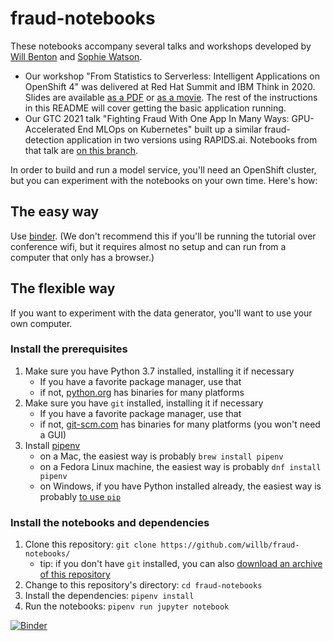 # fraud-notebooks

These notebooks accompany several talks and workshops developed by [Will Benton](https://github.com/willb) and [Sophie Watson](https://github.com/sophwats).

- Our workshop "From Statistics to Serverless:  Intelligent Applications on OpenShift 4" was delivered at Red Hat Summit and IBM Think in 2020.  Slides are available [as a PDF](slides.pdf) or [as a movie](slides.m4v).  The rest of the instructions in this README will cover getting the basic application running.
- Our GTC 2021 talk "Fighting Fraud With One App In Many Ways: GPU-Accelerated End MLOps on Kubernetes" built up a similar fraud-detection application in two versions using RAPIDS.ai.  Notebooks from that talk are [on this branch](https://github.com/willb/fraud-notebooks/tree/rapids).

In order to build and run a model service, you'll need an OpenShift cluster, but you can experiment with the notebooks on your own time.  Here's how:

## The easy way

Use [binder](https://mybinder.org/v2/gh/willb/fraud-notebooks/develop).  (We don't recommend this if you'll be running the tutorial over conference wifi, but it requires almost no setup and can run from a computer that only has a browser.)

## The flexible way

If you want to experiment with the data generator, you'll want to use your own computer.

### Install the prerequisites

1. Make sure you have Python 3.7 installed, installing it if necessary
    - If you have a favorite package manager, use that 
    - if not, [python.org](https://www.python.org/downloads/) has binaries for many platforms
2. Make sure you have `git` installed, installing it if necessary
    - If you have a favorite package manager, use that
    - if not, [git-scm.com](https://git-scm.com/downloads) has binaries for many platforms (you won't need a GUI)
3. Install [pipenv](https://docs.pipenv.org/en/latest/)
    - on a Mac, the easiest way is probably `brew install pipenv`
    - on a Fedora Linux machine, the easiest way is probably `dnf install pipenv`
    - on Windows, if you have Python installed already, the easiest way is probably [to use `pip`](https://docs.pipenv.org/en/latest/install/#pragmatic-installation-of-pipenv)  
    
### Install the notebooks and dependencies

1.  Clone this repository:  `git clone https://github.com/willb/fraud-notebooks/`
    - tip:  if you don't have `git` installed, you can also [download an archive of this repository](https://github.com/willb/fraud-notebooks/archive/develop.zip)
2.  Change to this repository's directory:  `cd fraud-notebooks`
3.  Install the dependencies:  `pipenv install`
4.  Run the notebooks:  `pipenv run jupyter notebook`

[![Binder](https://mybinder.org/badge_logo.svg)](https://mybinder.org/v2/gh/willb/fraud-notebooks/develop)

